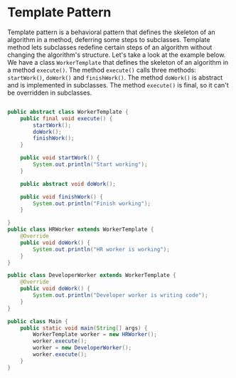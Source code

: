 # Template Pattern

Template pattern is a behavioral pattern that defines the skeleton of an algorithm in a method, deferring some steps to subclasses. Template method lets subclasses redefine certain steps of an algorithm without changing the algorithm's structure. 
Let's take a look at the example below. We have a class `WorkerTemplate` that defines the skeleton of an algorithm in a method `execute()`. The method `execute()` calls three methods: `startWork()`, `doWork()` and `finishWork()`. The method `doWork()` is abstract and is implemented in subclasses. The method `execute()` is final, so it can't be overridden in subclasses.


```java

public abstract class WorkerTemplate {
    public final void execute() {
        startWork();
        doWork();
        finishWork();
    }

    public void startWork() {
        System.out.println("Start working");
    }

    public abstract void doWork();

    public void finishWork() {
        System.out.println("Finish working");
    }

}
public class HRWorker extends WorkerTemplate {
    @Override
    public void doWork() {
        System.out.println("HR worker is working");
    }
}

public class DeveloperWorker extends WorkerTemplate {
    @Override
    public void doWork() {
        System.out.println("Developer worker is writing code");
    }
}

public class Main {
    public static void main(String[] args) {
        WorkerTemplate worker = new HRWorker();
        worker.execute();
        worker = new DeveloperWorker();
        worker.execute();
    }
}
```


